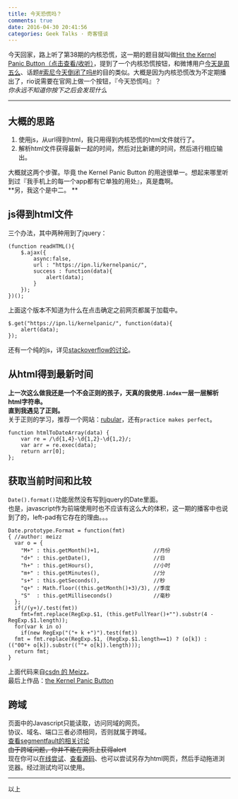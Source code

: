```yaml
---
title: 今天恐慌吗？
comments: true
date: 2016-04-30 20:41:56
categories: Geek Talks · 奇客怪谈
---
```

今天回家，路上听了第38期的内核恐慌，这一期的题目就叫做[Hit the Kernel Panic Button（点击查看/收听）](https://ipn.li/kernelpanic/38/)，提到了一个内核恐慌按钮，和微博用户[今天是周五么](//weibo.com/frifrifriday)、话题[#索尼今天倒闭了吗#](//weibo.com/p/1008083db00081c6bc19771bf8f16b1c7dbc15)的目的类似。大概是因为内核恐慌改为不定期播出了，rio说需要在官网上做一个按钮，『今天恐慌吗』？  
*你永远不知道你按下之后会发现什么*  
***
## 大概的思路
1. 使用js，从url得到html，我只用得到内核恐慌的html文件就行了。
2. 解析html文件获得最新一起的时间，然后对比新建的时间，然后进行相应输出。  
  
大概就这两个步骤。毕竟 the Kernel Panic Button 的用途很单一。想起来哪里听到过『我手机上的每一个app都有它单独的用处』，真是蠢啊。  
**另，我这个是中二。 ** 
## js得到html文件
三个办法，其中两种用到了jquery：
```
(function readHTML(){
    $.ajax({
        async:false,
        url : "https://ipn.li/kernelpanic/",
        success : function(data){
            alert(data);
        }
    });
})();
```
上面这个版本不知道为什么在点击确定之前网页都属于加载中。
```
$.get("https://ipn.li/kernelpanic/", function(data){
    alert(data);
});
```
还有一个纯的js，详见[stackoverflow的讨论](//stackoverflow.com/questions/8197709/javascript-read-html-from-url-into-string)。  

## 从html得到最新时间
**上一次这么做我还是一个不会正则的孩子，天真的我使用`.index`一层一层解析html字符串。**  
**直到我遇见了正则。**  
关于正则的学习，推荐一个网站：[rubular](//www.rubular.com)，还有`practice makes perfect`。  
```
function htmlToDateArray(data) {
    var re = /\d{1,4}-\d{1,2}-\d{1,2}/;
    var arr = re.exec(data);
    return arr[0];
};
```

## 获取当前时间和比较
`Date().format()`功能居然没有写到jquery的Date里面。  
也是，javascript作为前端使用时也不应该有这么大的体积，这一期的播客中也说到了的，left-pad有它存在的理由。。。
```
Date.prototype.Format = function(fmt)
{ //author: meizz
  var o = {
    "M+" : this.getMonth()+1,                 //月份
    "d+" : this.getDate(),                    //日
    "h+" : this.getHours(),                   //小时
    "m+" : this.getMinutes(),                 //分
    "s+" : this.getSeconds(),                 //秒
    "q+" : Math.floor((this.getMonth()+3)/3), //季度
    "S"  : this.getMilliseconds()             //毫秒
  };
  if(/(y+)/.test(fmt))
    fmt=fmt.replace(RegExp.$1, (this.getFullYear()+"").substr(4 - RegExp.$1.length));
  for(var k in o)
    if(new RegExp("("+ k +")").test(fmt))
  fmt = fmt.replace(RegExp.$1, (RegExp.$1.length==1) ? (o[k]) : (("00"+ o[k]).substr((""+ o[k]).length)));
  return fmt;
}
```
上面代码来自[csdn 的 Meizz](//blog.csdn.net/meizz/article/details/405708?Pending=true)。  
最后上作品：[the Kernel Panic Button](//gaoryrt.com/CV/the-Kernel-Panic-Button/)  
## 跨域
页面中的Javascript只能读取，访问同域的网页。  
协议、域名、端口三者必须相同，否则就属于跨域。  
[查看segmentfault的相关讨论](https://segmentfault.com/q/1010000000149454)  
~~由于跨域问题，你并不能在网页上获得alert~~  
现在你可以[在线尝试](//gaoryrt.com/CV/the-Kernel-Panic-Button/)、[查看源码](https://github.com/gaoryrt/Kernel-Panic-Button)、也可以尝试另存为html网页，然后手动拖进浏览器。经过测试均可以使用。  
***
以上


